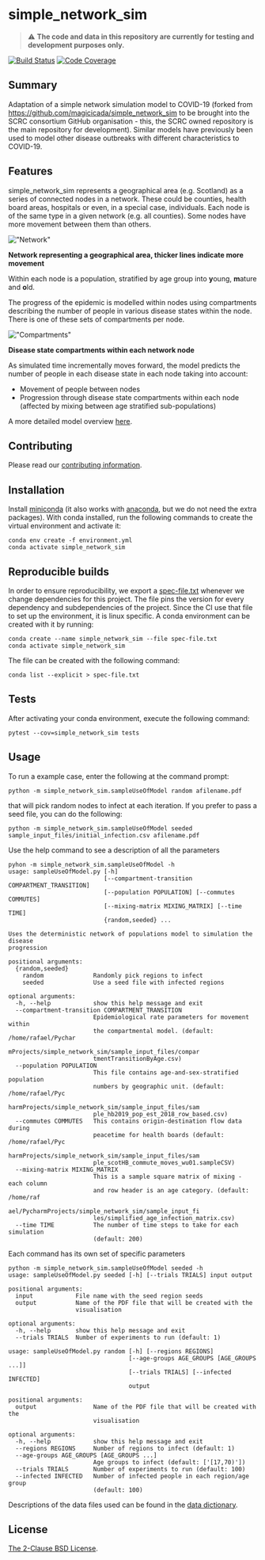 # simple_network_sim

> :warning: **The code and data in this repository are currently for testing and development purposes only.**

[![Build Status](https://travis-ci.org/ScottishCovidResponse/simple_network_sim.svg?branch=master)](https://travis-ci.org/ScottishCovidResponse/simple_network_sim)
[![Code Coverage](https://codecov.io/github/ScottishCovidResponse/simple_network_sim/coverage.svg?branch=master&token=)](https://codecov.io/gh/ScottishCovidResponse/simple_network_sim)

## Summary

Adaptation of a simple network simulation model to COVID-19 (forked from https://github.com/magicicada/simple_network_sim to be brought into the SCRC consortium GitHub organisation - this, the SCRC owned repository is the main repository for development). Similar models have previously been used to model other disease outbreaks with different characteristics to COVID-19.

## Features

simple_network_sim represents a geographical area (e.g. Scotland) as a series of connected nodes in a network. These could be counties, health board areas, hospitals or even, in a special case, individuals. Each node is of the same type in a given network (e.g. all counties). Some nodes have more movement between them than others.

!["Network"](assets/network.png)

**Network representing a geographical area, thicker lines indicate more movement**

Within each node is a population, stratified by age group into **y**oung, **m**ature and **o**ld. 

The progress of the epidemic is modelled within nodes using compartments describing the number of people in various disease states within the node. There is one of these sets of compartments per node.

!["Compartments"](assets/colourfulCompartments.png)

**Disease state compartments within each network node**

As simulated time incrementally moves forward, the model predicts the number of people in each disease state in each node taking into account:

- Movement of people between nodes
- Progression through disease state compartments within each node (affected by mixing between age stratified sub-populations)

A more detailed model overview [here](model_overview_simple_network_sim.md).

## Contributing

Please read our [contributing information](contributing.md).

## Installation

Install [miniconda](https://docs.conda.io/en/latest/miniconda.html) (it also works with [anaconda](https://docs.anaconda.com/anaconda/install/), but we do not need the extra packages). With conda installed, run the following commands to create the virtual environment and activate it:

```
conda env create -f environment.yml
conda activate simple_network_sim
```

## Reproducible builds

In order to ensure reproducibility, we export a [spec-file.txt](https://docs.conda.io/projects/conda/en/latest/user-guide/tasks/manage-environments.html#building-identical-conda-environments) whenever we change dependencies for this project. The file pins the version for every dependency and subdependencies of the project.  Since the CI use that file to set up the environment, it is linux specific. A conda environment can be created with it by running:

```
conda create --name simple_network_sim --file spec-file.txt
conda activate simple_network_sim
```

The file can be created with the following command:

```
conda list --explicit > spec-file.txt
```

## Tests

After activating your conda environment, execute the following command:

```{shell}
pytest --cov=simple_network_sim tests
```

## Usage

To run a example case, enter the following at the command prompt:

```{shell}
python -m simple_network_sim.sampleUseOfModel random afilename.pdf
```

that will pick random nodes to infect at each iteration. If you prefer to pass a seed file, you can do the following:

```{shell}
python -m simple_network_sim.sampleUseOfModel seeded sample_input_files/initial_infection.csv afilename.pdf
```

Use the help command to see a description of all the parameters

```{shell}
pyhon -m simple_network_sim.sampleUseOfModel -h
usage: sampleUseOfModel.py [-h]
                           [--compartment-transition COMPARTMENT_TRANSITION]
                           [--population POPULATION] [--commutes COMMUTES]
                           [--mixing-matrix MIXING_MATRIX] [--time TIME]
                           {random,seeded} ...

Uses the deterministic network of populations model to simulation the disease
progression

positional arguments:
  {random,seeded}
    random              Randomly pick regions to infect
    seeded              Use a seed file with infected regions

optional arguments:
  -h, --help            show this help message and exit
  --compartment-transition COMPARTMENT_TRANSITION
                        Epidemiological rate parameters for movement within
                        the compartmental model. (default: /home/rafael/Pychar
                        mProjects/simple_network_sim/sample_input_files/compar
                        tmentTransitionByAge.csv)
  --population POPULATION
                        This file contains age-and-sex-stratified population
                        numbers by geographic unit. (default: /home/rafael/Pyc
                        harmProjects/simple_network_sim/sample_input_files/sam
                        ple_hb2019_pop_est_2018_row_based.csv)
  --commutes COMMUTES   This contains origin-destination flow data during
                        peacetime for health boards (default: /home/rafael/Pyc
                        harmProjects/simple_network_sim/sample_input_files/sam
                        ple_scotHB_commute_moves_wu01.sampleCSV)
  --mixing-matrix MIXING_MATRIX
                        This is a sample square matrix of mixing - each column
                        and row header is an age category. (default: /home/raf
                        ael/PycharmProjects/simple_network_sim/sample_input_fi
                        les/simplified_age_infection_matrix.csv)
  --time TIME           The number of time steps to take for each simulation
                        (default: 200)
```

Each command has its own set of specific parameters

```{shell}
python -m simple_network_sim.sampleUseOfModel seeded -h
usage: sampleUseOfModel.py seeded [-h] [--trials TRIALS] input output

positional arguments:
  input            File name with the seed region seeds
  output           Name of the PDF file that will be created with the
                   visualisation

optional arguments:
  -h, --help       show this help message and exit
  --trials TRIALS  Number of experiments to run (default: 1)
```
```{shell}
usage: sampleUseOfModel.py random [-h] [--regions REGIONS]
                                  [--age-groups AGE_GROUPS [AGE_GROUPS ...]]
                                  [--trials TRIALS] [--infected INFECTED]
                                  output

positional arguments:
  output                Name of the PDF file that will be created with the
                        visualisation

optional arguments:
  -h, --help            show this help message and exit
  --regions REGIONS     Number of regions to infect (default: 1)
  --age-groups AGE_GROUPS [AGE_GROUPS ...]
                        Age groups to infect (default: ['[17,70)'])
  --trials TRIALS       Number of experiments to run (default: 100)
  --infected INFECTED   Number of infected people in each region/age group
                        (default: 100)
```
 
Descriptions of the data files used can be found in the [data dictionary](sample_input_files/data_dictionary.md).

## License

[The 2-Clause BSD License](LICENSE.txt).
